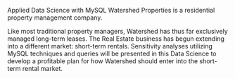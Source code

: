 Applied Data Science with MySQL
Watershed Properties is a residential property management company.

Like most traditional property managers, Watershed has thus far exclusively managed long-term leases.
The Real Estate business has begun extending into a different market: short-term rentals.
Sensitivity analyses utilizing MySQL techniques and queries will be presented in this Data Science to develop a profitable plan for how Watershed should enter into the short-term rental market.
